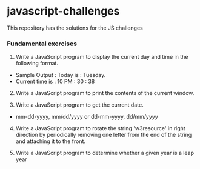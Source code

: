 # javascript-challenges

This repository has the solutions for the JS challenges

### Fundamental exercises

1.  Write a JavaScript program to display the current day and time in the following format.

- Sample Output : Today is : Tuesday.
- Current time is : 10 PM : 30 : 38

2. Write a JavaScript program to print the contents of the current window.

3. Write a JavaScript program to get the current date.

- mm-dd-yyyy, mm/dd/yyyy or dd-mm-yyyy, dd/mm/yyyy

4. Write a JavaScript program to rotate the string 'w3resource' in right direction by periodically removing one letter from the end of the string and attaching it to the front.

5. Write a JavaScript program to determine whether a given year is a leap year
